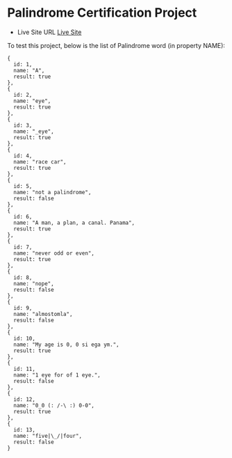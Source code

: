 # Palindrome Certification Project

- Live Site URL [Live Site]()


To test this project, below is the list of Palindrome word (in property NAME):

```
{
  id: 1,
  name: "A",
  result: true
},
{
  id: 2,
  name: "eye",
  result: true
},
{
  id: 3,
  name: "_eye",
  result: true
},
{
  id: 4,
  name: "race car",
  result: true
},
{
  id: 5,
  name: "not a palindrome",
  result: false
},
{
  id: 6,
  name: "A man, a plan, a canal. Panama",
  result: true
},
{
  id: 7,
  name: "never odd or even",
  result: true
},
{
  id: 8,
  name: "nope",
  result: false
},
{
  id: 9,
  name: "almostomla",
  result: false
},
{
  id: 10,
  name: "My age is 0, 0 si ega ym.",
  result: true
},
{
  id: 11,
  name: "1 eye for of 1 eye.",
  result: false
},
{
  id: 12,
  name: "0_0 (: /-\ :) 0-0",
  result: true
},
{
  id: 13,
  name: "five|\_/|four",
  result: false
}
```

